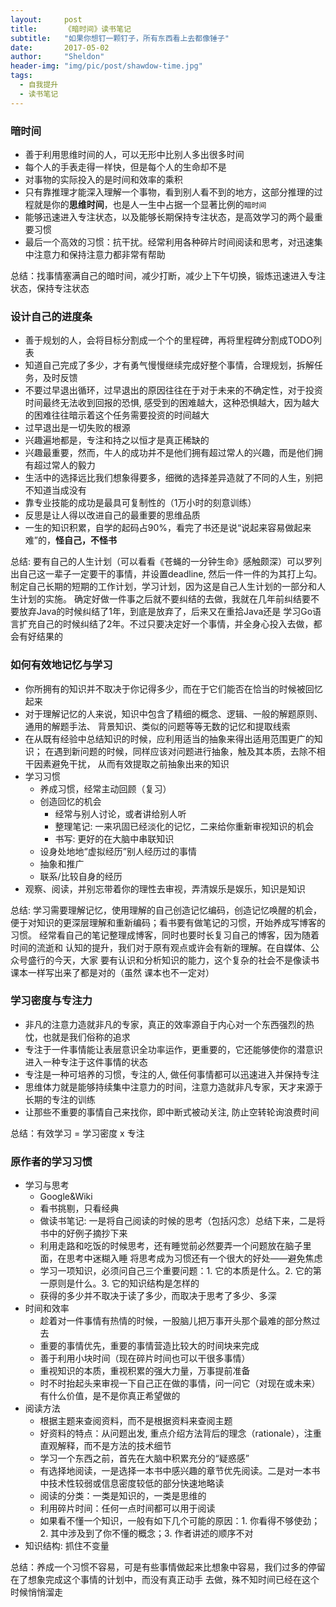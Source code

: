 ```yaml
---
layout:     post
title:      《暗时间》读书笔记
subtitle:   "如果你想钉一颗钉子，所有东西看上去都像锤子"
date:       2017-05-02
author:     "Sheldon"
header-img: "img/pic/post/shawdow-time.jpg"
tags:       
  - 自我提升
  - 读书笔记
---
```


### 暗时间
* 善于利用思维时间的人，可以无形中比别人多出很多时间
* 每个人的手表走得一样快，但是每个人的生命却不是
* 对事物的实际投入的是时间和效率的乘积
* 只有靠推理才能深入理解一个事物，看到别人看不到的地方，这部分推理的过程就是你的**思维时间**，也是人一生中占据一个显著比例的`暗时间`
* 能够迅速进入专注状态，以及能够长期保持专注状态，是高效学习的两个最重要习惯
* 最后一个高效的习惯：抗干扰。经常利用各种碎片时间阅读和思考，对迅速集中注意力和保持注意力都非常有帮助

总结：找事情塞满自己的暗时间，减少打断，减少上下午切换，锻炼迅速进入专注状态，保持专注状态

### 设计自己的进度条
* 善于规划的人，会将目标分割成一个个的里程碑，再将里程碑分割成TODO列表
* 知道自己完成了多少，才有勇气慢慢继续完成好整个事情，合理规划，拆解任务，及时反馈
* 不要过早退出循环，过早退出的原因往往在于对于未来的不确定性，对于投资时间最终无法收到回报的恐惧,
感受到的困难越大，这种恐惧越大，因为越大的困难往往暗示着这个任务需要投资的时间越大
* 过早退出是一切失败的根源
* 兴趣遍地都是，专注和持之以恒才是真正稀缺的
* 兴趣最重要，然而，牛人的成功并不是他们拥有超过常人的兴趣，而是他们拥有超过常人的毅力
* 生活中的选择远比我们想象得要多，细微的选择差异造就了不同的人生，别把不知道当成没有
* 靠专业技能的成功是最具可复制性的（1万小时的刻意训练）
* 反思是让人得以改进自己的最重要的思维品质
* 一生的知识积累，自学的起码占90%，看完了书还是说“说起来容易做起来难”的，**怪自己，不怪书**

总结: 要有自己的人生计划（可以看看《苍蝇的一分钟生命》感触颇深）可以罗列出自己这一辈子一定要干的事情，并设置deadline,
然后一件一件的为其打上勾。制定自己长期的短期的工作计划，学习计划，因为这是自己人生计划的一部分和人生计划的实施。
确定好做一件事之后就不要纠结的去做，我就在几年前纠结要不要放弃Java的时候纠结了1年，到底是放弃了，后来又在重拾Java还是
学习Go语言扩充自己的时候纠结了2年。不过只要决定好一个事情，并全身心投入去做，都会有好结果的

### 如何有效地记忆与学习

* 你所拥有的知识并不取决于你记得多少，而在于它们能否在恰当的时候被回忆起来
* 对于理解记忆的人来说，知识中包含了精细的概念、逻辑、一般的解题原则、通用的解题手法、
背景知识、类似的问题等等无数的记忆和提取线索
* 在从既有经验中总结知识的时候，应利用适当的抽象来得出适用范围更广的知识；
在遇到新问题的时候，同样应该对问题进行抽象，触及其本质，去除不相干因素避免干扰，
从而有效提取之前抽象出来的知识
* 学习习惯
  - 养成习惯，经常主动回顾（复习）
  - 创造回忆的机会
    * 经常与别人讨论，或者讲给别人听
    * 整理笔记: 一来巩固已经淡化的记忆，二来给你重新审视知识的机会
    * 书写: 更好的在大脑中串联知识
  - 设身处地地“虚拟经历”别人经历过的事情
  - 抽象和推广
  - 联系/比较自身的经历
* 观察、阅读，并别忘带着你的理性去审视，弄清娱乐是娱乐，知识是知识

总结: 学习需要理解记忆，使用理解的自己创造记忆编码，创造记忆唤醒的机会，
便于对知识的更深层理解和重新编码；看书要有做笔记的习惯，开始养成写博客的习惯。
经常看自己的笔记整理成博客，同时也要时长复习自己的博客，因为随着时间的流逝和
认知的提升，我们对于原有观点或许会有新的理解。在自媒体、公众号盛行的今天，大家
要有认识和分析知识的能力，这个复杂的社会不是像读书课本一样写出来了都是对的（虽然
课本也不一定对）

### 学习密度与专注力
* 非凡的注意力造就非凡的专家，真正的效率源自于内心对一个东西强烈的热忱，也就是我们俗称的追求
* 专注于一件事情能让表层意识全功率运作，更重要的，它还能够使你的潜意识进入一种专注于这件事情的状态
* 专注是一种可培养的习惯，专注的人, 做任何事情都可以迅速进入并保持专注
* 思维体力就是能够持续集中注意力的时间，注意力造就非凡专家，天才来源于长期的专注的训练
* 让那些不重要的事情自己来找你，即中断式被动关注, 防止空转轮询浪费时间

总结：有效学习 = 学习密度 x 专注

### 原作者的学习习惯
* 学习与思考
  - Google&Wiki
  - 看书挑剔，只看经典
  - 做读书笔记: 一是将自己阅读的时候的思考（包括闪念）总结下来，二是将书中的好例子摘抄下来
  - 利用走路和吃饭的时候思考，还有睡觉前必然要弄一个问题放在脑子里面，在思考中迷糊入睡
  将思考成为习惯还有一个很大的好处——避免焦虑
  - 学习一项知识，必须问自己三个重要问题：1. 它的本质是什么。2. 它的第一原则是什么。3. 它的知识结构是怎样的
  - 获得的多少并不取决于读了多少，而取决于思考了多少、多深
* 时间和效率
  - 趁着对一件事情有热情的时候，一股脑儿把万事开头那个最难的部分熬过去
  - 重要的事情优先，重要的事情营造比较大的时间块来完成
  - 善于利用小块时间（现在碎片时间也可以干很多事情）
  - 重视知识的本质，重视积累的强大力量，万事提前准备
  - 时不时抬起头来审视一下自己正在做的事情，问一问它（对现在或未来）有什么价值，是不是你真正希望做的
* 阅读方法
  - 根据主题来查阅资料，而不是根据资料来查阅主题
  - 好资料的特点：从问题出发, 重点介绍方法背后的理念（rationale），注重直观解释，而不是方法的技术细节
  - 学习一个东西之前，首先在大脑中积累充分的“疑惑感”
  - 有选择地阅读，一是选择一本书中感兴趣的章节优先阅读。二是对一本书中技术性较弱或信息密度较低的部分快速地略读
  - 阅读的分类：一类是知识的，一类是思维的
  - 利用碎片时间：任何一点时间都可以用于阅读
  - 如果看不懂一个知识，一般有如下几个可能的原因：1. 你看得不够使劲；2. 其中涉及到了你不懂的概念；3. 作者讲述的顺序不对
* 知识结构: 抓住不变量

总结：养成一个习惯不容易，可是有些事情做起来比想象中容易，我们过多的停留在了想象完成这个事情的计划中，而没有真正动手
去做，殊不知时间已经在这个时候悄悄溜走
